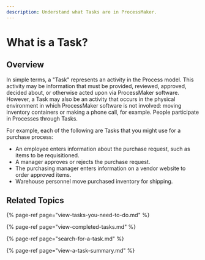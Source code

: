 ```yaml
---
description: Understand what Tasks are in ProcessMaker.
---
```


# What is a Task?

## Overview

In simple terms, a "Task" represents an activity in the Process model. This activity may be information that must be provided, reviewed, approved, decided about, or otherwise acted upon via ProcessMaker software. However, a Task may also be an activity that occurs in the physical environment in which ProcessMaker software is not involved: moving inventory containers or making a phone call, for example. People participate in Processes through Tasks.

For example, each of the following are Tasks that you might use for a purchase process:

* An employee enters information about the purchase request, such as items to be requisitioned.
* A manager approves or rejects the purchase request.
* The purchasing manager enters information on a vendor website to order approved items.
* Warehouse personnel move purchased inventory for shipping.

## Related Topics

{% page-ref page="view-tasks-you-need-to-do.md" %}

{% page-ref page="view-completed-tasks.md" %}

{% page-ref page="search-for-a-task.md" %}

{% page-ref page="view-a-task-summary.md" %}

